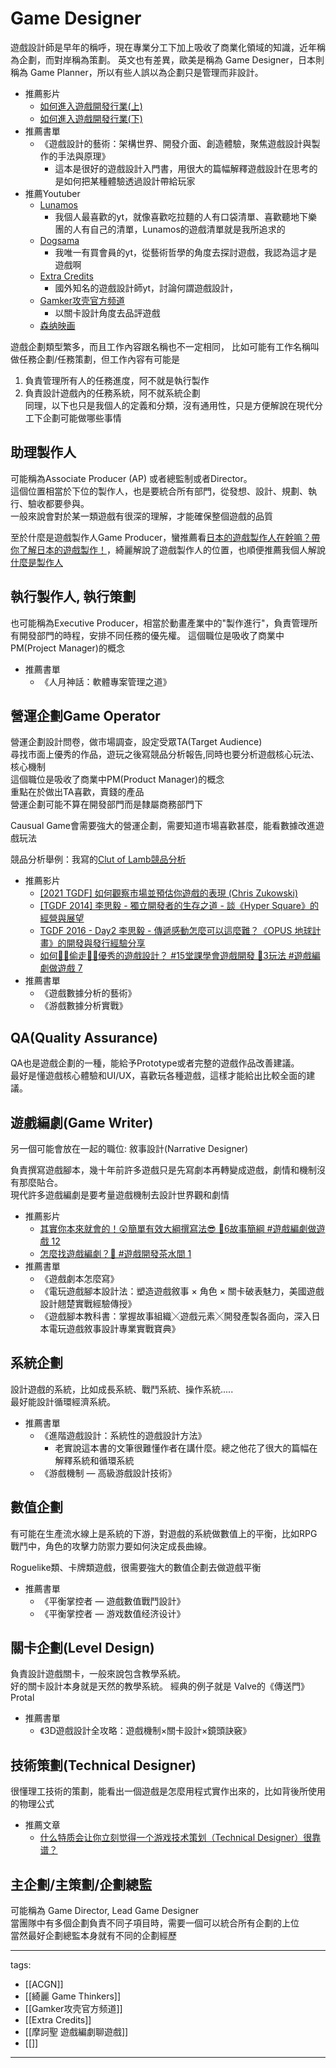 # Game Designer

遊戲設計師是早年的稱呼，現在專業分工下加上吸收了商業化領域的知識，近年稱為企劃，而對岸稱為策劃。
英文也有差異，歐美是稱為 Game Designer，日本則稱為 Game Planner，所以有些人誤以為企劃只是管理而非設計。

* 推薦影片
  * [如何進入遊戲開發行業(上)](https://youtu.be/0MCTJfmuTyU)
  * [如何進入遊戲開發行業(下)](https://youtu.be/VXWpZJqLe28)
* 推薦書單
  * 《遊戲設計的藝術：架構世界、開發介面、創造體驗，聚焦遊戲設計與製作的手法與原理》
    * 這本是很好的遊戲設計入門書，用很大的篇幅解釋遊戲設計在思考的是如何把某種體驗透過設計帶給玩家
* 推薦Youtuber
  * [Lunamos](https://www.youtube.com/c/LunamosGaming)
    * 我個人最喜歡的yt，就像喜歡吃拉麵的人有口袋清單、喜歡聽地下樂團的人有自己的清單，Lunamos的遊戲清單就是我所追求的
  * [Dogsama](https://www.youtube.com/c/dogsama)
    * 我唯一有買會員的yt，從藝術哲學的角度去探討遊戲，我認為這才是遊戲啊
  * [Extra Credits](https://www.youtube.com/extracredits)
    * 國外知名的遊戲設計師yt，討論何謂遊戲設計，
  * [Gamker攻壳官方频道](https://www.youtube.com/channel/UCLgGLSFMZQB8c0WGcwE49Gw)
    * 以關卡設計角度去品評遊戲
  * [森纳映画](https://www.youtube.com/c/SONAR%E6%A3%AE%E7%BA%B3%E6%98%A0%E7%94%BB)

遊戲企劃類型繁多，而且工作內容跟名稱也不一定相同，
比如可能有工作名稱叫做任務企劃/任務策劃，但工作內容有可能是
1. 負責管理所有人的任務進度，阿不就是執行製作
2. 負責設計遊戲內的任務系統，阿不就系統企劃  
同理，以下也只是我個人的定義和分類，沒有通用性，只是方便解說在現代分工下企劃可能做哪些事情

## 助理製作人
可能稱為Associate Producer (AP) 或者總監制或者Director。  
這個位置相當於下位的製作人，也是要統合所有部門，從發想、設計、規劃、執行、驗收都要參與。  
一般來說會對於某一類遊戲有很深的理解，才能確保整個遊戲的品質

至於什麼是遊戲製作人Game Producer，蠻推薦看[日本的遊戲製作人在幹嘛？帶你了解日本的遊戲製作！](https://www.youtube.com/watch?v=lMTnk1b3_ko)，綺麗解說了遊戲製作人的位置，也順便推薦我個人解說[什麼是製作人](https://www.youtube.com/watch?v=K_JkVtOrc3M)

## 執行製作人, 執行策劃
也可能稱為Executive Producer，相當於動畫產業中的"製作進行"，負責管理所有開發部門的時程，安排不同任務的優先權。
這個職位是吸收了商業中PM(Project Manager)的概念

* 推薦書單
  * 《人月神話：軟體專案管理之道》

## 營運企劃Game Operator
營運企劃設計問卷，做市場調查，設定受眾TA(Target Audience)  
尋找市面上優秀的作品，遊玩之後寫競品分析報告,同時也要分析遊戲核心玩法、核心機制  
這個職位是吸收了商業中PM(Product Manager)的概念  
重點在於做出TA喜歡，賣錢的產品  
營運企劃可能不算在開發部門而是隸屬商務部門下

Causual Game會需要強大的營運企劃，需要知道市場喜歡甚麼，能看數據改進遊戲玩法  

競品分析舉例：我寫的[Clut of Lamb競品分析](http://www.posetmage.com/resume/CompetitiveAnalysis/Cult%20of%20the%20Lamb/)

* 推薦影片
  * [[2021 TGDF] 如何觀察市場並預估你遊戲的表現 (Chris Zukowski)](https://www.youtube.com/watch?v=4qrUmVYp76I) 
  * [[TGDF 2014] 李思毅 - 獨立開發者的生存之道 - 談《Hyper Square》的經營與展望](https://youtu.be/Vcdzg3-O5E0)
  * [TGDF 2016 - Day2 李思毅 - 傳遞感動怎麼可以這麼難？《OPUS 地球計畫》的開發與發行經驗分享](https://youtu.be/HG3vME5zZFA)
  * [如何🦹‍♂️偷走🦹‍♀️優秀的遊戲設計？ #15堂課學會遊戲開發 🔧3玩法 #遊戲編劇做遊戲 7 ](https://youtu.be/YbygOXP07WY)  
* 推薦書單
  * 《遊戲數據分析的藝術》
  * 《游戲數據分析實戰》

## QA(Quality Assurance)
QA也是遊戲企劃的一種，能給予Prototype或者完整的遊戲作品改善建議。  
最好是懂遊戲核心體驗和UI/UX，喜歡玩各種遊戲，這樣才能給出比較全面的建議。

## 遊戲編劇(Game Writer)
另一個可能會放在一起的職位: 敘事設計(Narrative Designer)

負責撰寫遊戲腳本，幾十年前許多遊戲只是先寫劇本再轉變成遊戲，劇情和機制沒有那麼貼合。  
現代許多遊戲編劇是要考量遊戲機制去設計世界觀和劇情


* 推薦影片
  * [其實你本來就會的！😲簡單有效大綱撰寫法😎 🔧6故事簡綱 #遊戲編劇做遊戲 12](https://youtu.be/HkZMQc2wYUg)
  * [怎麼找遊戲編劇？🤔 #遊戲開發茶水間 1](https://youtu.be/FcpuNRpRzyI)
* 推薦書單
  * 《遊戲劇本怎麼寫》
  * 《電玩遊戲腳本設計法：塑造遊戲敘事 × 角色 × 關卡破表魅力，美國遊戲設計翹楚實戰經驗傳授》
  * 《遊戲腳本教科書：掌握故事組織╳遊戲元素╳開發產製各面向，深入日本電玩遊戲敘事設計專業實戰寶典》

## 系統企劃
設計遊戲的系統，比如成長系統、戰鬥系統、操作系統.....  
最好能設計循環經濟系統。

* 推薦書單
  * 《進階遊戲設計：系統性的遊戲設計方法》
    * 老實說這本書的文筆很難懂作者在講什麼。總之他花了很大的篇幅在解釋系統和循環系統
  * 《游戲機制 — 高級游戲設計技術》

## 數值企劃
有可能在生產流水線上是系統的下游，對遊戲的系統做數值上的平衡，比如RPG戰鬥中，角色的攻擊力防禦力要如何決定成長曲線。

Roguelike類、卡牌類遊戲，很需要強大的數值企劃去做遊戲平衡

* 推薦書單
  * 《平衡掌控者 — 遊戲數值戰鬥設計》
  * 《平衡掌控者 ― 游戏数值经济设计》

## 關卡企劃(Level Design)
負責設計遊戲關卡，一般來說包含教學系統。  
好的關卡設計本身就是天然的教學系統。 經典的例子就是 Valve的《傳送門》 Protal

* 推薦書單
  * 《3D遊戲設計全攻略：遊戲機制×關卡設計×鏡頭訣竅》

## 技術策劃(Technical Designer)
很懂理工技術的策劃，能看出一個遊戲是怎麼用程式實作出來的，比如背後所使用的物理公式

* 推薦文章
  * [什么特质会让你立刻觉得一个游戏技术策划（Technical Designer）很靠谱？](https://www.zhihu.com/question/534524335)

## 主企劃/主策劃/企劃總監
可能稱為 Game Director, Lead Game Designer  
當團隊中有多個企劃負責不同子項目時，需要一個可以統合所有企劃的上位  
當然最好企劃總監本身就有不同的企劃經歷


---
tags:
  - [[ACGN]]
  - [[綺麗 Game Thinkers]]
  - [[Gamker攻壳官方频道]]
  - [[Extra Credits]]
  - [[摩訶聖 遊戲編劇聊遊戲]]
  - [[]]
---
